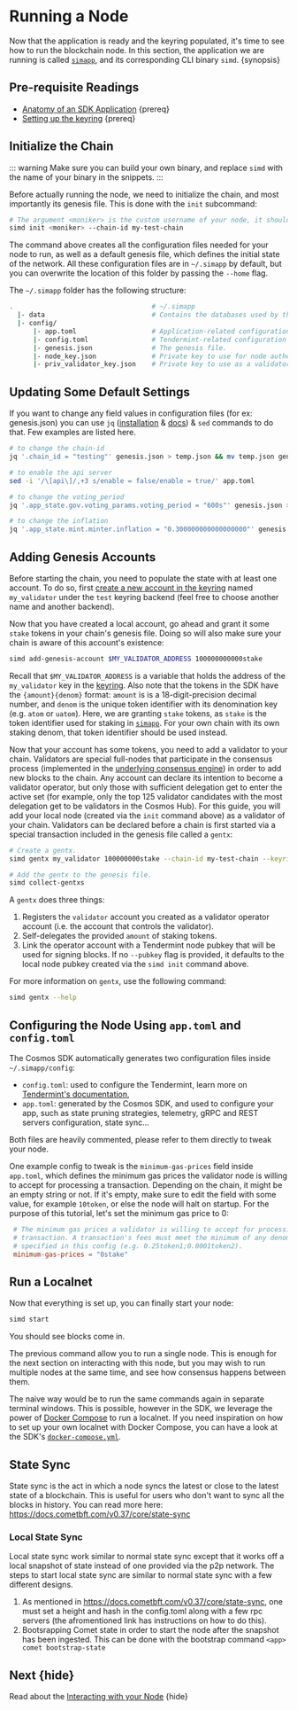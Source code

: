<!--
order: 2
-->

# Running a Node

Now that the application is ready and the keyring populated, it's time to see how to run the blockchain node. In this section, the application we are running is called [`simapp`](https://github.com/cosmos/cosmos-sdk/tree/v0.40.0-rc3/simapp), and its corresponding CLI binary `simd`. {synopsis}

## Pre-requisite Readings

- [Anatomy of an SDK Application](../basics/app-anatomy.md) {prereq}
- [Setting up the keyring](./keyring.md) {prereq}

## Initialize the Chain

::: warning
Make sure you can build your own binary, and replace `simd` with the name of your binary in the snippets.
:::

Before actually running the node, we need to initialize the chain, and most importantly its genesis file. This is done with the `init` subcommand:

```bash
# The argument <moniker> is the custom username of your node, it should be human-readable.
simd init <moniker> --chain-id my-test-chain
```

The command above creates all the configuration files needed for your node to run, as well as a default genesis file, which defines the initial state of the network. All these configuration files are in `~/.simapp` by default, but you can overwrite the location of this folder by passing the `--home` flag.

The `~/.simapp` folder has the following structure:

```bash
.                                   # ~/.simapp
  |- data                           # Contains the databases used by the node.
  |- config/
      |- app.toml                   # Application-related configuration file.
      |- config.toml                # Tendermint-related configuration file.
      |- genesis.json               # The genesis file.
      |- node_key.json              # Private key to use for node authentication in the p2p protocol.
      |- priv_validator_key.json    # Private key to use as a validator in the consensus protocol.
```

## Updating Some Default Settings

If you want to change any field values in configuration files (for ex: genesis.json) you can use `jq` ([installation](https://stedolan.github.io/jq/download/) & [docs](https://stedolan.github.io/jq/manual/#Assignment)) & `sed` commands to do that. Few examples are listed here.

```bash
# to change the chain-id
jq '.chain_id = "testing"' genesis.json > temp.json && mv temp.json genesis.json

# to enable the api server
sed -i '/\[api\]/,+3 s/enable = false/enable = true/' app.toml

# to change the voting_period
jq '.app_state.gov.voting_params.voting_period = "600s"' genesis.json > temp.json && mv temp.json genesis.json

# to change the inflation
jq '.app_state.mint.minter.inflation = "0.300000000000000000"' genesis.json > temp.json && mv temp.json genesis.json
```

## Adding Genesis Accounts

Before starting the chain, you need to populate the state with at least one account. To do so, first [create a new account in the keyring](./keyring.md#adding-keys-to-the-keyring) named `my_validator` under the `test` keyring backend (feel free to choose another name and another backend).

Now that you have created a local account, go ahead and grant it some `stake` tokens in your chain's genesis file. Doing so will also make sure your chain is aware of this account's existence:

```bash
simd add-genesis-account $MY_VALIDATOR_ADDRESS 100000000000stake
```

Recall that `$MY_VALIDATOR_ADDRESS` is a variable that holds the address of the `my_validator` key in the [keyring](./keyring.md#adding-keys-to-the-keyring). Also note that the tokens in the SDK have the `{amount}{denom}` format: `amount` is is a 18-digit-precision decimal number, and `denom` is the unique token identifier with its denomination key (e.g. `atom` or `uatom`). Here, we are granting `stake` tokens, as `stake` is the token identifier used for staking in [`simapp`](https://github.com/cosmos/cosmos-sdk/tree/v0.40.0-rc3/simapp). For your own chain with its own staking denom, that token identifier should be used instead.

Now that your account has some tokens, you need to add a validator to your chain. Validators are special full-nodes that participate in the consensus process (implemented in the [underlying consensus engine](../intro/sdk-app-architecture.md#tendermint)) in order to add new blocks to the chain. Any account can declare its intention to become a validator operator, but only those with sufficient delegation get to enter the active set (for example, only the top 125 validator candidates with the most delegation get to be validators in the Cosmos Hub). For this guide, you will add your local node (created via the `init` command above) as a validator of your chain. Validators can be declared before a chain is first started via a special transaction included in the genesis file called a `gentx`:

```bash
# Create a gentx.
simd gentx my_validator 100000000stake --chain-id my-test-chain --keyring-backend test

# Add the gentx to the genesis file.
simd collect-gentxs
```

A `gentx` does three things:

1. Registers the `validator` account you created as a validator operator account (i.e. the account that controls the validator).
2. Self-delegates the provided `amount` of staking tokens.
3. Link the operator account with a Tendermint node pubkey that will be used for signing blocks. If no `--pubkey` flag is provided, it defaults to the local node pubkey created via the `simd init` command above.

For more information on `gentx`, use the following command:

```bash
simd gentx --help
```

## Configuring the Node Using `app.toml` and `config.toml`

The Cosmos SDK automatically generates two configuration files inside `~/.simapp/config`:

- `config.toml`: used to configure the Tendermint, learn more on [Tendermint's documentation](https://docs.tendermint.com/master/nodes/configuration.html),
- `app.toml`: generated by the Cosmos SDK, and used to configure your app, such as state pruning strategies, telemetry, gRPC and REST servers configuration, state sync...

Both files are heavily commented, please refer to them directly to tweak your node.

One example config to tweak is the `minimum-gas-prices` field inside `app.toml`, which defines the minimum gas prices the validator node is willing to accept for processing a transaction. Depending on the chain, it might be an empty string or not. If it's empty, make sure to edit the field with some value, for example `10token`, or else the node will halt on startup. For the purpose of this tutorial, let's set the minimum gas price to 0:

```toml
 # The minimum gas prices a validator is willing to accept for processing a
 # transaction. A transaction's fees must meet the minimum of any denomination
 # specified in this config (e.g. 0.25token1;0.0001token2).
 minimum-gas-prices = "0stake"
```

## Run a Localnet

Now that everything is set up, you can finally start your node:

```bash
simd start
```

You should see blocks come in.

The previous command allow you to run a single node. This is enough for the next section on interacting with this node, but you may wish to run multiple nodes at the same time, and see how consensus happens between them.

The naive way would be to run the same commands again in separate terminal windows. This is possible, however in the SDK, we leverage the power of [Docker Compose](https://docs.docker.com/compose/) to run a localnet. If you need inspiration on how to set up your own localnet with Docker Compose, you can have a look at the SDK's [`docker-compose.yml`](https://github.com/cosmos/cosmos-sdk/blob/v0.40.0-rc3/docker-compose.yml).

## State Sync

State sync is the act in which a node syncs the latest or close to the latest state of a blockchain. This is useful for users who don't want to sync all the blocks in history. You can read more here: https://docs.cometbft.com/v0.37/core/state-sync

### Local State Sync

Local state sync work similar to normal state sync except that it works off a local snapshot of state instead of one provided via the p2p network. The steps to start local state sync are similar to normal state sync with a few different designs. 

1. As mentioned in https://docs.cometbft.com/v0.37/core/state-sync, one must set a height and hash in the config.toml along with a few rpc servers (the afromentioned link has instructions on how to do this). 
2. Bootsrapping Comet state in order to start the node after the snapshot has been ingested. This can be done with the bootstrap command `<app> comet bootstrap-state`
<!-- 3. TODO after https://github.com/cosmos/cosmos-sdk/pull/16060 is merged -->
## Next {hide}

Read about the [Interacting with your Node](./interact-node.md) {hide}
